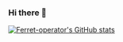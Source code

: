 ### Hi there 👋

[![Ferret-operator's GitHub stats](https://github-readme-stats.vercel.app/api?username=Ferret-operator&show_icons=true&theme=radical)](https://github.com/anuraghazra/github-readme-stats)
<!--
**Ferret-operator/Ferret-operator** is a ✨ _special_ ✨ repository because its `README.md` (this file) appears on your GitHub profile.

Here are some ideas to get you started:

- 🔭 I’m currently working on ...
- 🌱 I’m currently learning ...
- 👯 I’m looking to collaborate on ...
- 🤔 I’m looking for help with ...
- 💬 Ask me about ...
- 📫 How to reach me: ...
- 😄 Pronouns: ...
- ⚡ Fun fact: ...
-->
